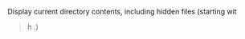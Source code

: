 Display current directory contents, including hidden files (starting wit

>                                                                                                                               

> h .)
